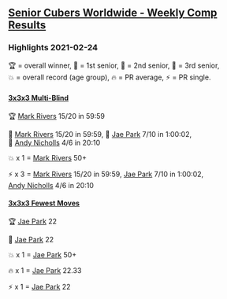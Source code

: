<style>table {white-space: nowrap;}</style>

## [Senior Cubers Worldwide - Weekly Comp Results](/scw-comp/results/)
### Highlights 2021-02-24

<span style="white-space: nowrap;">🏆 = overall winner</span>, <span style="white-space: nowrap;">🥇 = 1st senior</span>, <span style="white-space: nowrap;">🥈 = 2nd senior</span>, <span style="white-space: nowrap;">🥉 = 3rd senior</span>, <span style="white-space: nowrap;">💥 = overall record (age group)</span>, <span style="white-space: nowrap;">🔥 = PR average</span>, <span style="white-space: nowrap;">⚡ = PR single</span>.

#### [3x3x3 Multi-Blind](333mbf.md)

<span style="white-space: nowrap;">🏆 [Mark Rivers](../../persons/mark_rivers/333mbf.md) 15/20 in 59:59</span>

<span style="white-space: nowrap;">🥇 [Mark Rivers](../../persons/mark_rivers/333mbf.md) 15/20 in 59:59</span>, <span style="white-space: nowrap;">🥈 [Jae Park](../../persons/jae_park/333mbf.md) 7/10 in 1:00:02</span>, <span style="white-space: nowrap;">🥉 [Andy Nicholls](../../persons/andy_nicholls/333mbf.md) 4/6 in 20:10</span>

💥 x 1 = <span style="white-space: nowrap;">[Mark Rivers](../../persons/mark_rivers/333mbf.md) 50+</span>

⚡ x 3 = <span style="white-space: nowrap;">[Mark Rivers](../../persons/mark_rivers/333mbf.md) 15/20 in 59:59</span>, <span style="white-space: nowrap;">[Jae Park](../../persons/jae_park/333mbf.md) 7/10 in 1:00:02</span>, <span style="white-space: nowrap;">[Andy Nicholls](../../persons/andy_nicholls/333mbf.md) 4/6 in 20:10</span>

#### [3x3x3 Fewest Moves](333fm.md)

<span style="white-space: nowrap;">🏆 [Jae Park](../../persons/jae_park/333fm.md) 22</span>

<span style="white-space: nowrap;">🥇 [Jae Park](../../persons/jae_park/333fm.md) 22</span>

💥 x 1 = <span style="white-space: nowrap;">[Jae Park](../../persons/jae_park/333fm.md) 50+</span>

🔥 x 1 = <span style="white-space: nowrap;">[Jae Park](../../persons/jae_park/333fm.md) 22.33</span>

⚡ x 1 = <span style="white-space: nowrap;">[Jae Park](../../persons/jae_park/333fm.md) 22</span>


<!-- Global site tag (gtag.js) - Google Analytics -->
<script async src="https://www.googletagmanager.com/gtag/js?id=UA-86348435-3"></script>
<script>window.dataLayer = window.dataLayer || []; function gtag() {dataLayer.push(arguments);} gtag('js', new Date()); gtag('config', 'UA-86348435-3');</script>
